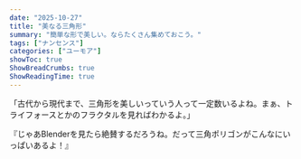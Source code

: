 ```yaml
---
date: "2025-10-27"
title: "美なる三角形"
summary: "簡単な形で美しい。ならたくさん集めておこう。"
tags: ["ナンセンス"]
categories: ["ユーモア"]
showToc: true
ShowBreadCrumbs: true
ShowReadingTime: true
---
```


「古代から現代まで、三角形を美しいっていう人って一定数いるよね。まぁ、トライフォースとかのフラクタルを見ればわかるよ。」

『じゃあBlenderを見たら絶賛するだろうね。だって三角ポリゴンがこんなにいっぱいあるよ！』